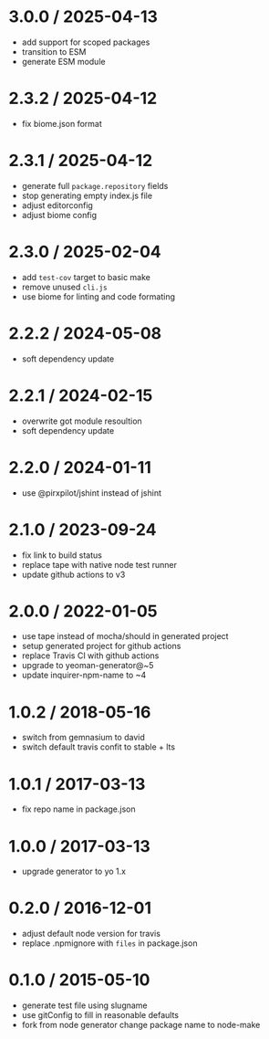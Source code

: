 
3.0.0 / 2025-04-13
==================

 * add support for scoped packages
 * transition to ESM
 * generate ESM module

2.3.2 / 2025-04-12
==================

 * fix biome.json format

2.3.1 / 2025-04-12
==================

 * generate full `package.repository` fields
 * stop generating empty index.js file
 * adjust editorconfig
 * adjust biome config

2.3.0 / 2025-02-04
==================

 * add `test-cov` target to basic make
 * remove unused `cli.js`
 * use biome for linting and code formating

2.2.2 / 2024-05-08
==================

 * soft dependency update

2.2.1 / 2024-02-15
==================

 * overwrite got module resoultion
 * soft dependency update

2.2.0 / 2024-01-11
==================

 * use @pirxpilot/jshint instead of jshint

2.1.0 / 2023-09-24
==================

 * fix link to build status
 * replace tape with native node test runner
 * update github actions to v3

2.0.0 / 2022-01-05
==================

 * use tape instead of mocha/should in generated project
 * setup generated project for github actions
 * replace Travis CI with github actions
 * upgrade to yeoman-generator@~5
 * update inquirer-npm-name to ~4

1.0.2 / 2018-05-16
==================

 * switch from gemnasium to david
 * switch default travis confit to stable + lts

1.0.1 / 2017-03-13
==================

 * fix repo name in package.json

1.0.0 / 2017-03-13
==================

 * upgrade generator to yo 1.x

0.2.0 / 2016-12-01
==================

 * adjust default node version for travis
 * replace .npmignore with `files` in package.json

0.1.0 / 2015-05-10
==================

 * generate test file using slugname
 * use gitConfig to fill in reasonable defaults
 * fork from node generator change package name to node-make
